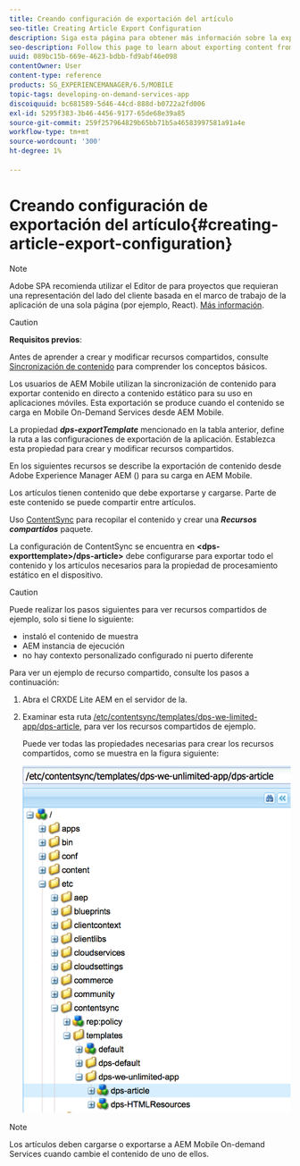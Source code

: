 ```yaml
---
title: Creando configuración de exportación del artículo
seo-title: Creating Article Export Configuration
description: Siga esta página para obtener más información sobre la exportación de contenido desde Adobe Experience Manager AEM () para su carga en AEM Mobile.
seo-description: Follow this page to learn about exporting content from Adobe Experience Manager (AEM) for upload to AEM Mobile.
uuid: 089bc15b-669e-4623-bdbb-fd9abf46e098
contentOwner: User
content-type: reference
products: SG_EXPERIENCEMANAGER/6.5/MOBILE
topic-tags: developing-on-demand-services-app
discoiquuid: bc681589-5d46-44cd-888d-b0722a2fd006
exl-id: 5295f383-3b46-4456-9177-65de68e39a85
source-git-commit: 259f257964829b65bb71b5a46583997581a91a4e
workflow-type: tm+mt
source-wordcount: '300'
ht-degree: 1%

---
```


# Creando configuración de exportación del artículo{#creating-article-export-configuration}

>[!NOTE]
>
>Adobe SPA recomienda utilizar el Editor de para proyectos que requieran una representación del lado del cliente basada en el marco de trabajo de la aplicación de una sola página (por ejemplo, React). [Más información](/help/sites-developing/spa-overview.md).

>[!CAUTION]
>
>**Requisitos previos**:
>
>Antes de aprender a crear y modificar recursos compartidos, consulte [Sincronización de contenido](/help/mobile/mobile-ondemand-contentsync.md) para comprender los conceptos básicos.

Los usuarios de AEM Mobile utilizan la sincronización de contenido para exportar contenido en directo a contenido estático para su uso en aplicaciones móviles. Esta exportación se produce cuando el contenido se carga en Mobile On-Demand Services desde AEM Mobile.

La propiedad ***dps-exportTemplate*** mencionado en la tabla anterior, define la ruta a las configuraciones de exportación de la aplicación. Establezca esta propiedad para crear y modificar recursos compartidos.

En los siguientes recursos se describe la exportación de contenido desde Adobe Experience Manager AEM () para su carga en AEM Mobile.

Los artículos tienen contenido que debe exportarse y cargarse. Parte de este contenido se puede compartir entre artículos.

Uso [ContentSync](/help/mobile/mobile-ondemand-contentsync.md) para recopilar el contenido y crear una ***Recursos compartidos*** paquete.

La configuración de ContentSync se encuentra en **&lt;dps-exporttemplate>/dps-article>** debe configurarse para exportar todo el contenido y los artículos necesarios para la propiedad de procesamiento estático en el dispositivo.

>[!CAUTION]
>
>Puede realizar los pasos siguientes para ver recursos compartidos de ejemplo, solo si tiene lo siguiente:
>
>* instaló el contenido de muestra
>* AEM instancia de ejecución
>* no hay contexto personalizado configurado ni puerto diferente
>

Para ver un ejemplo de recurso compartido, consulte los pasos a continuación:

1. Abra el CRXDE Lite AEM en el servidor de la.
1. Examinar esta ruta [/etc/contentsync/templates/dps-we-limited-app/dps-article](http://localhost:4502/crx/de/index.jsp#/etc/contentsync/templates/dps-we-unlimited-app/dps-article), para ver los recursos compartidos de ejemplo.

   Puede ver todas las propiedades necesarias para crear los recursos compartidos, como se muestra en la figura siguiente:

   ![chlimage_1-134](assets/chlimage_1-134.png)

>[!NOTE]
>
>Los artículos deben cargarse o exportarse a AEM Mobile On-demand Services cuando cambie el contenido de uno de ellos.
